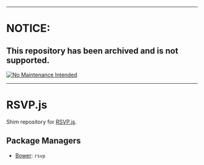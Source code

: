 ***
# NOTICE:

## This repository has been archived and is not supported.

[![No Maintenance Intended](http://unmaintained.tech/badge.svg)](http://unmaintained.tech/)
***

RSVP.js
=========

Shim repository for [RSVP.js](http://github.com/tildeio/rsvp.js).

Package Managers
----------------

* [Bower](http://bower.io): `rsvp`
